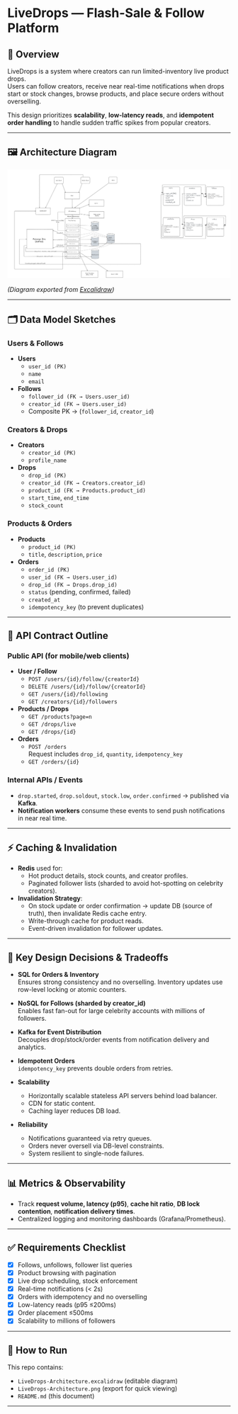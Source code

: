 # LiveDrops — Flash-Sale & Follow Platform

## 📌 Overview
LiveDrops is a system where creators can run limited-inventory live product drops.  
Users can follow creators, receive near real-time notifications when drops start or stock changes, browse products, and place secure orders without overselling.  

This design prioritizes **scalability**, **low-latency reads**, and **idempotent order handling** to handle sudden traffic spikes from popular creators.

---

## 🖼️ Architecture Diagram
![System Architecture](./LiveDrops-Architecture.png)

*(Diagram exported from [Excalidraw](./LiveDrops-Architecture.excalidraw))*  

---

## 🗂️ Data Model Sketches

### Users & Follows
- **Users**
  - `user_id (PK)`
  - `name`
  - `email`
- **Follows**
  - `follower_id (FK → Users.user_id)`
  - `creator_id (FK → Users.user_id)`
  - Composite PK → (`follower_id`, `creator_id`)

### Creators & Drops
- **Creators**
  - `creator_id (PK)`
  - `profile_name`
- **Drops**
  - `drop_id (PK)`
  - `creator_id (FK → Creators.creator_id)`
  - `product_id (FK → Products.product_id)`
  - `start_time`, `end_time`
  - `stock_count`

### Products & Orders
- **Products**
  - `product_id (PK)`
  - `title`, `description`, `price`
- **Orders**
  - `order_id (PK)`
  - `user_id (FK → Users.user_id)`
  - `drop_id (FK → Drops.drop_id)`
  - `status` (pending, confirmed, failed)
  - `created_at`
  - `idempotency_key` (to prevent duplicates)

---

## 📡 API Contract Outline

### Public API (for mobile/web clients)
- **User / Follow**
  - `POST /users/{id}/follow/{creatorId}`
  - `DELETE /users/{id}/follow/{creatorId}`
  - `GET /users/{id}/following`
  - `GET /creators/{id}/followers`
- **Products / Drops**
  - `GET /products?page=n`
  - `GET /drops/live`
  - `GET /drops/{id}`
- **Orders**
  - `POST /orders`  
    Request includes `drop_id`, `quantity`, `idempotency_key`
  - `GET /orders/{id}`

### Internal APIs / Events
- `drop.started`, `drop.soldout`, `stock.low`, `order.confirmed` → published via **Kafka**.  
- **Notification workers** consume these events to send push notifications in near real time.

---

## ⚡ Caching & Invalidation
- **Redis** used for:
  - Hot product details, stock counts, and creator profiles.
  - Paginated follower lists (sharded to avoid hot-spotting on celebrity creators).
- **Invalidation Strategy**:
  - On stock update or order confirmation → update DB (source of truth), then invalidate Redis cache entry.
  - Write-through cache for product reads.
  - Event-driven invalidation for follower updates.

---

## 🔑 Key Design Decisions & Tradeoffs
- **SQL for Orders & Inventory**  
  Ensures strong consistency and no overselling. Inventory updates use row-level locking or atomic counters.  

- **NoSQL for Follows (sharded by creator_id)**  
  Enables fast fan-out for large celebrity accounts with millions of followers.  

- **Kafka for Event Distribution**  
  Decouples drop/stock/order events from notification delivery and analytics.  

- **Idempotent Orders**  
  `idempotency_key` prevents double orders from retries.  

- **Scalability**  
  - Horizontally scalable stateless API servers behind load balancer.  
  - CDN for static content.  
  - Caching layer reduces DB load.  

- **Reliability**  
  - Notifications guaranteed via retry queues.  
  - Orders never oversell via DB-level constraints.  
  - System resilient to single-node failures.  

---

## 📊 Metrics & Observability
- Track **request volume, latency (p95)**, **cache hit ratio**, **DB lock contention**, **notification delivery times**.  
- Centralized logging and monitoring dashboards (Grafana/Prometheus).  

---

## ✅ Requirements Checklist
- [x] Follows, unfollows, follower list queries  
- [x] Product browsing with pagination  
- [x] Live drop scheduling, stock enforcement  
- [x] Real-time notifications (< 2s)  
- [x] Orders with idempotency and no overselling  
- [x] Low-latency reads (p95 ≤200ms)  
- [x] Order placement ≤500ms  
- [x] Scalability to millions of followers  

---

## 🚀 How to Run
This repo contains:
- `LiveDrops-Architecture.excalidraw` (editable diagram)  
- `LiveDrops-Architecture.png` (export for quick viewing)  
- `README.md` (this document)  

---
